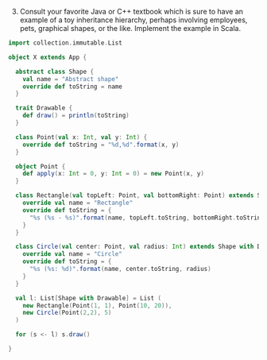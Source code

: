 3. Consult your favorite Java or C++ textbook which is sure to have an example of a toy inheritance hierarchy, perhaps involving employees, pets, graphical shapes, or the like. Implement the example in Scala.

```scala
import collection.immutable.List

object X extends App {

  abstract class Shape {
    val name = "Abstract shape"
    override def toString = name
  }

  trait Drawable {
    def draw() = println(toString)
  }

  class Point(val x: Int, val y: Int) {
    override def toString = "%d,%d".format(x, y)
  }

  object Point {
    def apply(x: Int = 0, y: Int = 0) = new Point(x, y)
  }

  class Rectangle(val topLeft: Point, val bottomRight: Point) extends Shape with Drawable {
    override val name = "Rectangle"
    override def toString = {
      "%s (%s - %s)".format(name, topLeft.toString, bottomRight.toString)
    }
  }

  class Circle(val center: Point, val radius: Int) extends Shape with Drawable {
    override val name = "Circle"
    override def toString = {
      "%s (%s: %d)".format(name, center.toString, radius)
    }
  }

  val l: List[Shape with Drawable] = List (
    new Rectangle(Point(1, 1), Point(10, 20)),
    new Circle(Point(2,2), 5)
  )

  for (s <- l) s.draw()

}
```
